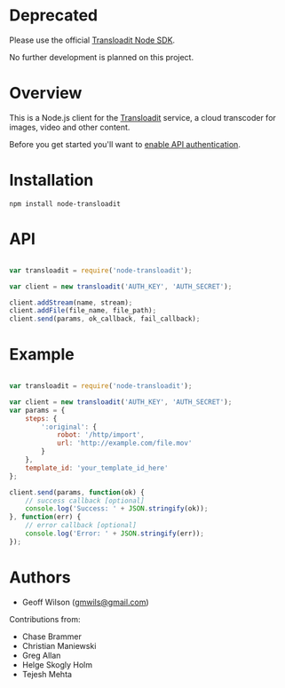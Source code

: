 # Deprecated

Please use the official
[Transloadit Node SDK](https://github.com/transloadit/node-sdk).

No further development is planned on this project.


# Overview

This is a Node.js client for the [Transloadit](http://transloadit.com/) service, a cloud transcoder for images, video and other content.

Before you get started you'll want to 
[enable API authentication](http://transloadit.com/docs/authentication).

# Installation

    npm install node-transloadit

# API

```javascript

var transloadit = require('node-transloadit');

var client = new transloadit('AUTH_KEY', 'AUTH_SECRET');

client.addStream(name, stream);
client.addFile(file_name, file_path);
client.send(params, ok_callback, fail_callback);

```

# Example

```javascript

var transloadit = require('node-transloadit');

var client = new transloadit('AUTH_KEY', 'AUTH_SECRET');
var params = {
    steps: {
        ':original': {
            robot: '/http/import',
            url: 'http://example.com/file.mov'
        }
    },
    template_id: 'your_template_id_here'
};

client.send(params, function(ok) {
    // success callback [optional]
    console.log('Success: ' + JSON.stringify(ok));
}, function(err) {
    // error callback [optional]
    console.log('Error: ' + JSON.stringify(err));
});

```

# Authors

- Geoff Wilson (gmwils@gmail.com)

Contributions from:

- Chase Brammer
- Christian Maniewski
- Greg Allan
- Helge Skogly Holm
- Tejesh Mehta

